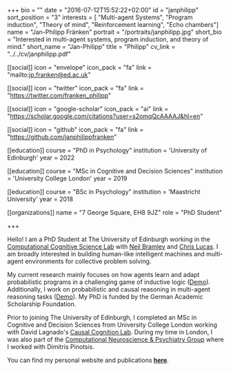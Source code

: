 +++
bio = ""
date = "2016-07-12T15:52:22+02:00"
id = "janphilipp"
sort_position = "3"
interests = [ "Multi-agent Systems", "Program induction", "Theory of mind", "Reinforcement learning", "Echo chambers"]
name = "Jan-Philipp Fränken"
portrait = "/portraits/janphilipp.jpg"
short_bio = "Interested in multi-agent systems, program induction, and theory of mind."
short_name = "Jan-Philipp"
title = "Philipp"
cv_link = "../../cv/janphilipp.pdf"

[[social]]
    icon = "envelope"
    icon_pack = "fa"
    link = "mailto:jp.franken@ed.ac.uk"

[[social]]
    icon = "twitter"
    icon_pack = "fa"
    link = "https://twitter.com/franken_philipp"

[[social]]
    icon = "google-scholar"
    icon_pack = "ai"
    link = "https://scholar.google.com/citations?user=s2omqQcAAAAJ&hl=en"

[[social]]
    icon = "github"
    icon_pack = "fa"
    link = "https://github.com/janphilippfranken"


[[education]]
 course = "PhD in Psychology"
 institution = 'University of Edinburgh'
 year = 2022

 [[education]]
  course = "MSc in Cognitive and Decision Sciences"
  institution = 'University College London'
  year = 2019

 [[education]]
  course = "BSc in Psychology"
  institution = 'Maastricht University'
  year = 2018

[[organizations]]
    name = "7 George Square, EH8 9JZ"
    role = "PhD Student"

+++


<!--  I am a PhD student in Neil Bramley's Computational Cognitive Science Lab at the University of Edinburgh. -->

Hello! I am a PhD Student at The University of Edinburgh working in the [Computational Cognitive Science Lab](https://www.bramleylab.ppls.ed.ac.uk/) with [Neil Bramley](https://www.bramleylab.ppls.ed.ac.uk/member/neil/) and [Chris Lucas](https://lucaslab-uoe.github.io/members/chris/). I am broadly interested in building human-like intelligent machines and multi-agent environments for collective problem solving. 

My current research mainly focuses on how agents learn and adapt probabilistic programs in a challenging game of inductive logic ([Demo](http://zendo-cond-3.herokuapp.com/)). Additionally, I work on probabilistic and causal reasoning in multi-agent reasoning tasks ([Demo](https://eco.ppls.ed.ac.uk/~s1938897/space_fish/)). My PhD is funded by the German Academic Scholarship Foundation. 

Prior to joining The University of Edinburgh, I completed an MSc in Cognitive and Decision Sciences from University College London working with David Lagnado's [Causal Cognition Lab](https://www.ucl.ac.uk/lagnado-lab/). During my time in London, I was also part of the [Computational Neuroscience & Psychiatry Group](https://www.pinotsislab.com/) where I worked with Dimitris Pinotsis. 
 


You can find my personal website and publications [**here**](https://janphilippfranken.github.io/).

<!-- You can write $\LaTeX$ and *Markdown* here. -->
